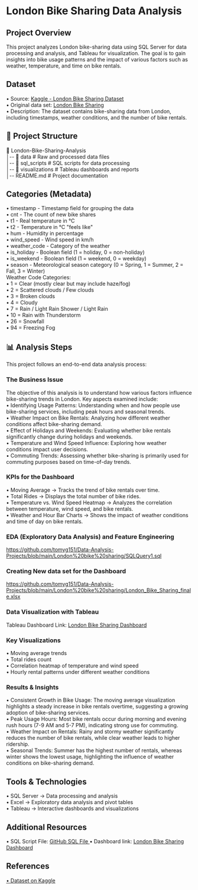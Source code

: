 # London Bike Sharing Data Analysis
## Project Overview
This project analyzes London bike-sharing data using SQL Server for data processing and analysis, and Tableau for visualization. The goal is to gain insights into bike usage patterns and the impact of various factors such as weather, temperature, and time on bike rentals.

## Dataset
•	Source: <a href="https://www.kaggle.com/datasets/hmavrodiev/london-bike-sharing-dataset">
Kaggle - London Bike Sharing Dataset
</a><br/>
•	Original data set: <a href="https://github.com/tomyg151/Data-Analysis-Projects/blob/main/London%20bike%20sharing/original_data_london_merged.csv">London Bike Sharing
</a> <br/>
•	Description: The dataset contains bike-sharing data from London, including   timestamps, weather conditions, and the number of bike rentals.

## 📁 Project Structure
📂 London-Bike-Sharing-Analysis<br/>
│-- 📁 data                # Raw and processed data files<br/>
│-- 📁 sql_scripts         # SQL scripts for data processing<br/>
│-- 📁 visualizations      # Tableau dashboards and reports<br/>
│-- README.md             # Project documentation<br/>

## Categories (Metadata)
•	timestamp - Timestamp field for grouping the data<br/>
•	cnt - The count of new bike shares<br/>
•	t1 - Real temperature in °C<br/>
•	t2 - Temperature in °C "feels like"<br/>
•	hum - Humidity in percentage<br/>
•	wind_speed - Wind speed in km/h<br/>
•	weather_code - Category of the weather<br/>
•	is_holiday - Boolean field (1 = holiday, 0 = non-holiday)<br/>
•	is_weekend - Boolean field (1 = weekend, 0 = weekday)<br/>
•	season - Meteorological season category (0 = Spring, 1 = Summer, 2 = Fall, 3 = Winter)<br/>
Weather Code Categories:<br/>
•	1 = Clear (mostly clear but may include haze/fog)<br/>
•	2 = Scattered clouds / Few clouds<br/>
•	3 = Broken clouds<br/>
•	4 = Cloudy<br/>
•	7 = Rain / Light Rain Shower / Light Rain<br/>
•	10 = Rain with Thunderstorm<br/>
•	26 = Snowfall<br/>
•	94 = Freezing Fog<br/>

## 📊 Analysis Steps
This project follows an end-to-end data analysis process:<br/>

### The Business Issue
The objective of this analysis is to understand how various factors influence bike-sharing trends in London. Key aspects examined include:<br/>
•	Identifying Usage Patterns: Understanding when and how people use bike-sharing services, including peak hours and seasonal trends.<br/>
•	Weather Impact on Bike Rentals: Analyzing how different weather conditions affect bike-sharing demand.<br/>
•	Effect of Holidays and Weekends: Evaluating whether bike rentals significantly change during holidays and weekends.<br/>
•	Temperature and Wind Speed Influence: Exploring how weather conditions impact user decisions.<br/>
•	Commuting Trends: Assessing whether bike-sharing is primarily used for commuting purposes based on time-of-day trends.<br/>

### KPIs for the Dashboard
•	Moving Average → Tracks the trend of bike rentals over time.<br/>
•	Total Rides → Displays the total number of bike rides.<br/>
•	Temperature vs. Wind Speed Heatmap → Analyzes the correlation between temperature, wind speed, and bike rentals.<br/>
•	Weather and Hour Bar Charts → Shows the impact of weather conditions and time of day on bike rentals.<br/>

### EDA (Exploratory Data Analysis) and Feature Engineering
<a href="https://github.com/tomyg151/Data-Analysis-Projects/blob/main/London%20bike%20sharing/SQLQuery1.sql">
https://github.com/tomyg151/Data-Analysis-Projects/blob/main/London%20bike%20sharing/SQLQuery1.sql
</a><br/>

### Creating New data set for the Dashboard
<a href="https://github.com/tomyg151/Data-Analysis-Projects/blob/main/London%20bike%20sharing/London_Bike_Sharing_finale.xlsx"> 
https://github.com/tomyg151/Data-Analysis-Projects/blob/main/London%20bike%20sharing/London_Bike_Sharing_finale.xlsx
</a>

### Data Visualization with Tableau
Tableau Dashboard Link:
<a href="https://public.tableau.com/app/profile/tom3837/viz/LondonBikeSharing_17393803776540/LondonBikesSharing?publish=yes" >
London Bike Sharing Dashboard
</a>

### Key Visualizations
•	Moving average trends<br/>
•	Total rides count<br/>
•	Correlation heatmap of temperature and wind speed<br/>
•	Hourly rental patterns under different weather conditions<br/>

### Results & Insights
• Consistent Growth in Bike Usage: The moving average visualization highlights a steady increase in bike rentals overtime, suggesting a growing adoption of bike-sharing services.<br/>
• Peak Usage Hours: Most bike rentals occur during morning and evening rush hours (7-9 AM and 5-7 PM), indicating strong use for commuting.<br/>
• Weather Impact on Rentals: Rainy and stormy weather significantly reduces the number of bike rentals, while clear weather leads to higher ridership.<br/>
• Seasonal Trends: Summer has the highest number of rentals, whereas winter shows the lowest usage, highlighting the influence of weather conditions on bike-sharing demand.<br/>

## Tools & Technologies
•	SQL Server → Data processing and analysis<br/>
•	Excel → Exploratory data analysis and pivot tables<br/>
•	Tableau → Interactive dashboards and visualizations<br/>

## Additional Resources 
•	SQL Script File: <a href="https://github.com/tomyg151/Data-Analysis-Projects/blob/main/London%20bike%20sharing/SQLQuery1.sql">
GitHub SQL File
</a>
•	Dashboard link: <a href="https://public.tableau.com/app/profile/tom3837/viz/LondonBikeSharing_17393803776540/LondonBikesSharing?publish=yes">
London Bike Sharing Dashboard
</a>

## References
<a href="https://www.kaggle.com/datasets/hmavrodiev/london-bike-sharing-dataset">
  •	Dataset on Kaggle
</a>

